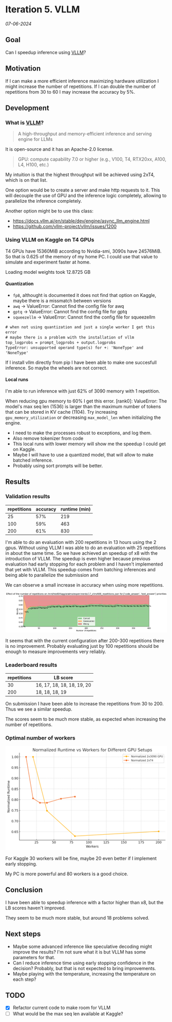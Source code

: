 # Iteration 5. VLLM

_07-06-2024_

<!---
The work is done using short iterations. Each iteration needs to have a very
clear goal. This allows to gain greater knowledge of the problem on each iteration.
--->

## Goal

Can I speedup inference using [VLLM](https://github.com/vllm-project/vllm)?

## Motivation

If I can make a more efficient inference maximizing hardware utilization I might increase the number
of repetitions. If I can double the number of repetitions from 30 to 60 I may increase the accuracy by 5%.

## Development

### What is [VLLM](https://github.com/vllm-project/vllm)?

> A high-throughput and memory-efficient inference and serving engine for LLMs

It is open-source and it has an Apache-2.0 license.

> GPU: compute capability 7.0 or higher (e.g., V100, T4, RTX20xx, A100, L4, H100, etc.)

My intuition is that the highest throughput will be achieved using 2xT4, which is on that list.

One option would be to create a server and make http requests to it. This will decouple the use of GPU and
the inference logic completely, allowing to parallelize the inference completely.

Another option might be to use this class:

- https://docs.vllm.ai/en/stable/dev/engine/async_llm_engine.html
- https://github.com/vllm-project/vllm/issues/1200

### Using VLLM on Kaggle on T4 GPUs

T4 GPUs have 15360MiB according to Nvidia-smi, 3090s have 24576MiB. So that is 0.625 of the memory of
my home PC. I could use that value to simulate and experiment faster at home.

Loading model weights took 12.8725 GB

#### Quantization

- `fp8`, althought is documented it does not find that option on Kaggle, maybe there is a missmatch between versions
- `awq` -> ValueError: Cannot find the config file for awq
- `gptq` -> ValueError: Cannot find the config file for gptq
- `squeezellm` -> ValueError: Cannot find the config file for squeezellm


```
# when not using quantization and just a single worker I get this error
# maybe there is a problem with the installation of vllm
top_logprobs = prompt_logprobs + output.logprobs
TypeError: unsupported operand type(s) for +: 'NoneType' and 'NoneType'
```

If I install vllm directly from pip I have been able to make one succesfull inference. So maybe
the wheels are not correct.

#### Local runs

I'm able to run inference with just 62% of 3090 memory with 1 repetition.

When reducing gpu memory to 60% I get this error.
[rank0]: ValueError: The model's max seq len (1536) is larger than the maximum number of tokens that can be stored in KV cache (1104). Try increasing `gpu_memory_utilization` or decreasing `max_model_len` when initializing the engine.

- I need to make the processes robust to exceptions, and log them.
- Also remove tokenizer from code
- This local runs with lower memory will show me the speedup I could get on Kaggle.
- Maybe I will have to use a quantized model, that will allow to make batched inference.
- Probably using sort prompts will be better.

## Results

### Validation results

| repetitions | accuracy  | runtime (min) |
|-------------|-----------|---------------|
| 25          | 57%       | 219           |
| 100         | 59%       | 463           |
| 200         | 61%       | 830           |

I'm able to do an evaluation with 200 repetitions in 13 hours using the 2 gpus. Without
using VLLM I was able to do an evaluation with 25 repetitions in about the same time.
So we have achieved an speedup of x8 with the introduction of VLLM. The speedup is even
higher because previous evaluation had early stopping for each problem and I haven't implemented
that yet with VLLM.
This speedup comes from batching inferences and being able to parallelize the submission and

We can observe a small increase in accuracy when using more repetitions.

![](res/2024-06-12-10-43-01.png)

It seems that with the current configuration after 200-300 repetitions there is no improvement.
Probably evaluating just by 100 repetitions should be enough to measure improvements very reliably.

### Leaderboard results

| repetitions | LB score                    |
|-------------|-----------------------------|
| 30          | 16, 17, 18, 18, 18, 19, 20  |
| 200         | 18, 18, 18, 19              |

On submission I have been able to increase the repetitions from 30 to 200. Thus we see a similar
speedup.

The scores seem to be much more stable, as expected when increasing the number of repetitions.

### Optimal number of workers

![](res/2024-06-12-12-17-49.png)

For Kaggle 30 workers will be fine, maybe 20 even better if I implement early stopping.

My PC is more powerful and 80 workers is a good choice.

## Conclusion

I have been able to speedup inference with a factor higher than x8, but the LB scores haven't improved.

They seem to be much more stable, but around 18 problems solved.

## Next steps

- Maybe some advanced inference like speculative decoding might improve the results? I'm not sure what it is but VLLM has some parameters for that.
- Can I reduce inference time using early stopping confidence in the decision? Probably, but that is not expected to bring improvements.
- Maybe playing with the temperature, increasing the temperature on each step?

## TODO

- [x] Refactor current code to make room for VLLM
- [ ] What would be the max seq len available at Kaggle?
